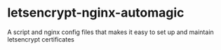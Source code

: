 # letsencrypt-nginx-automagic
A script and nginx config files that makes it easy to set up and maintain letsencrypt certificates
